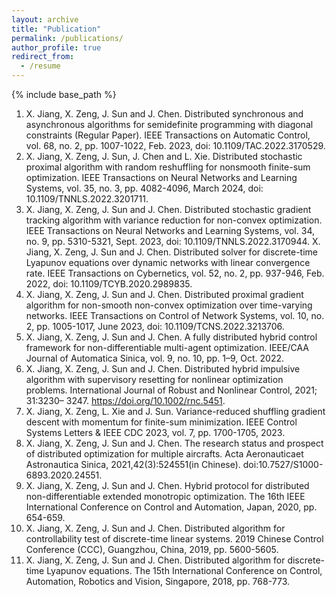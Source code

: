 ```yaml
---
layout: archive
title: "Publication"
permalink: /publications/
author_profile: true
redirect_from:
  - /resume
---
```


{% include base_path %}

1. X. Jiang, X. Zeng, J. Sun and J. Chen. Distributed synchronous and asynchronous algorithms for semidefinite programming with diagonal constraints (Regular Paper). IEEE Transactions on Automatic Control, vol. 68, no. 2, pp. 1007-1022, Feb. 2023, doi: 10.1109/TAC.2022.3170529.
2. X. Jiang, X. Zeng, J. Sun, J. Chen and L. Xie. Distributed stochastic proximal algorithm with random reshuffling for nonsmooth finite-sum optimization. IEEE Transactions on Neural Networks and Learning Systems, vol. 35, no. 3, pp. 4082-4096, March 2024, doi: 10.1109/TNNLS.2022.3201711.
3. X. Jiang, X. Zeng, J. Sun and J. Chen. Distributed stochastic gradient tracking algorithm with variance reduction for non-convex optimization. IEEE Transactions on Neural Networks and Learning Systems, vol. 34, no. 9, pp. 5310-5321, Sept. 2023, doi: 10.1109/TNNLS.2022.3170944.
X. Jiang, X. Zeng, J. Sun and J. Chen. Distributed solver for discrete-time Lyapunov equations over dynamic networks with linear convergence rate. IEEE Transactions on Cybernetics, vol. 52, no. 2, pp. 937-946, Feb. 2022, doi: 10.1109/TCYB.2020.2989835.
5. X. Jiang, X. Zeng, J. Sun and J. Chen. Distributed proximal gradient algorithm for non-smooth non-convex optimization over time-varying networks. IEEE Transactions on Control of Network Systems, vol. 10, no. 2, pp. 1005-1017, June 2023, doi: 10.1109/TCNS.2022.3213706.
6. X. Jiang, X. Zeng, J. Sun and J. Chen. A fully distributed hybrid control framework for non-differentiable multi-agent optimization. IEEE/CAA Journal of Automatica Sinica, vol. 9, no. 10, pp. 1–9, Oct. 2022.
7. X. Jiang, X. Zeng, J. Sun and J. Chen. Distributed hybrid impulsive algorithm with supervisory resetting for nonlinear optimization problems. International Journal of Robust and Nonlinear Control, 2021; 31:3230– 3247. https://doi.org/10.1002/rnc.5451.
8. X. Jiang, X. Zeng, L. Xie and J. Sun. Variance-reduced shuffling gradient descent with momentum for finite-sum minimization. IEEE Control Systems Letters & IEEE CDC 2023, vol. 7, pp. 1700-1705, 2023.
9. X. Jiang, X. Zeng, J. Sun and J. Chen. The research status and prospect of distributed optimization for multiple aircrafts. Acta Aeronauticaet Astronautica Sinica, 2021,42(3):524551(in Chinese). doi:10.7527/S1000-6893.2020.24551.
10. X. Jiang, X. Zeng, J. Sun and J. Chen. Hybrid protocol for distributed non-differentiable extended monotropic optimization. The 16th IEEE International Conference on Control and Automation, Japan, 2020, pp. 654-659.
11. X. Jiang, X. Zeng, J. Sun and J. Chen. Distributed algorithm for controllability test of discrete-time linear systems. 2019 Chinese Control Conference (CCC), Guangzhou, China, 2019, pp. 5600-5605.
12. X. Jiang, X. Zeng, J. Sun and J. Chen. Distributed algorithm for discrete-time Lyapunov equations. The 15th International Conference on Control, Automation, Robotics and Vision, Singapore, 2018, pp. 768-773.

